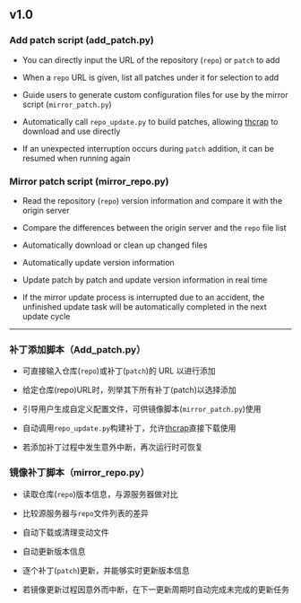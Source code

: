 ## v1.0

### Add patch script (add_patch.py)

* You can directly input the URL of the repository (`repo`) or `patch` to add

* When a `repo` URL is given, list all patches under it for selection to add

* Guide users to generate custom configuration files for use by the mirror script (`mirror_patch.py`)

* Automatically call `repo_update.py` to build patches, allowing [thcrap](https://github.com/thpatch/thcrap) to download and use directly

* If an unexpected interruption occurs during `patch` addition, it can be resumed when running again

### Mirror patch script (mirror_repo.py)

* Read the repository (`repo`) version information and compare it with the origin server

* Compare the differences between the origin server and the `repo` file list

* Automatically download or clean up changed files

* Automatically update version information

* Update patch by patch and update version information in real time

* If the mirror update process is interrupted due to an accident, the unfinished update task will be automatically completed in the next update cycle

---

### 补丁添加脚本（Add_patch.py）

* 可直接输入仓库(`repo`)或补丁(`patch`)的 URL 以进行添加

* 给定仓库(repo)URL时，列举其下所有补丁(patch)以选择添加

* 引导用户生成自定义配置文件，可供镜像脚本(`mirror_patch.py`)使用

* 自动调用`repo_update.py`构建补丁，允许[thcrap](https://github.com/thpatch/thcrap)直接下载使用

* 若添加补丁过程中发生意外中断，再次运行时可恢复

### 镜像补丁脚本（mirror_repo.py）

* 读取仓库(`repo`)版本信息，与源服务器做对比

* 比较源服务器与`repo`文件列表的差异

* 自动下载或清理变动文件

* 自动更新版本信息

* 逐个补丁(`patch`)更新，并能够实时更新版本信息

* 若镜像更新过程因意外而中断，在下一更新周期时自动完成未完成的更新任务